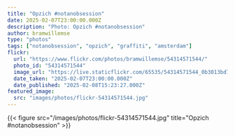 ```yaml
---
title: "Opzich #notanobsession"
date: 2025-02-07T23:00:00.000Z
description: "Photo: Opzich #notanobsession"
author: bramwillemse
type: "photos"
tags: ["notanobsession", "opzich", "graffiti", "amsterdam"]
flickr:
  url: "https://www.flickr.com/photos/bramwillemse/54314571544/"
  photo_id: "54314571544"
  image_url: "https://live.staticflickr.com/65535/54314571544_0b3013bd79_b.jpg"
  date_taken: "2025-02-07T23:00:00.000Z"
  date_published: "2025-02-08T15:23:27.000Z"
featured_image:
  src: "images/photos/flickr-54314571544.jpg"
---
```


{{< figure src="/images/photos/flickr-54314571544.jpg" title="Opzich #notanobsession" >}}